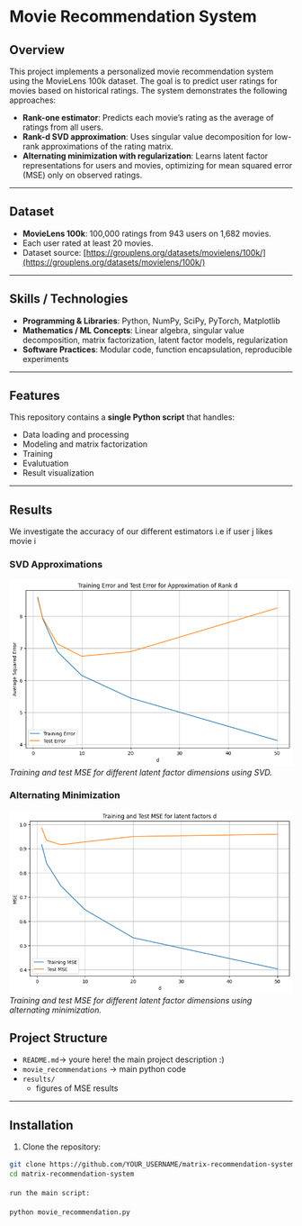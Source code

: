 # Movie Recommendation System

## Overview
This project implements a personalized movie recommendation system using the MovieLens 100k dataset. The goal is to predict user ratings for movies based on historical ratings. The system demonstrates the following approaches:

- **Rank-one estimator**: Predicts each movie’s rating as the average of ratings from all users.
- **Rank-d SVD approximation**: Uses singular value decomposition for low-rank approximations of the rating matrix.
- **Alternating minimization with regularization**: Learns latent factor representations for users and movies, optimizing for mean squared error (MSE) only on observed ratings.

---

## Dataset
- **MovieLens 100k**: 100,000 ratings from 943 users on 1,682 movies.
- Each user rated at least 20 movies.
- Dataset source: [https://grouplens.org/datasets/movielens/100k/](https://grouplens.org/datasets/movielens/100k/)

---

## Skills / Technologies
- **Programming & Libraries**: Python, NumPy, SciPy, PyTorch, Matplotlib
- **Mathematics / ML Concepts**: Linear algebra, singular value decomposition, matrix factorization, latent factor models, regularization
- **Software Practices**: Modular code, function encapsulation, reproducible experiments
---
## Features

This repository contains a **single Python script** that handles:
- Data loading and processing
- Modeling and matrix factorization
- Training
- Evalutuation
- Result visualization
---
  ## Results
We investigate the accuracy of our different estimators i.e if user j likes movie i

### SVD Approximations
![SVD MSE vs Latent Factors](figures/svd_mse_plot.png)
*Training and test MSE for different latent factor dimensions using SVD.*

### Alternating Minimization
![Alternating Minimization MSE vs Latent Factors](figures/alt_min_mse_plot.png)
*Training and test MSE for different latent factor dimensions using alternating minimization.*

## Project Structure
- `README.md`→ youre here! the main project description :)
- `movie_recommendations` → main python code
- `results/`
  - figures of MSE results
---

## Installation
1. Clone the repository:
```bash
git clone https://github.com/YOUR_USERNAME/matrix-recommendation-system.git
cd matrix-recommendation-system

run the main script:

python movie_recommendation.py